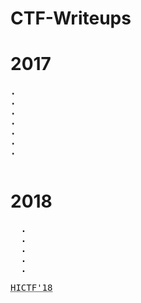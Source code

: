 # CTF-Writeups

<h1>2017</h1>
<pre>
<b>.</b>
<b>.</b>
<b>.</b>
<b>.</b>
<b>.</b>
<b>.</b>
<b>.</b>


</pre>
<h1>2018</h1>
<pre>
  <b>.</b>
  <b>.</b>
  <b>.</b>
  <b>.</b>
  <b>.</b><p><abbr title="Hackistanbul">HICTF'18</abbr></p>
</pre>
